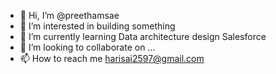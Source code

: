 - 👋 Hi, I’m @preethamsae
- 👀 I’m interested in building something
- 🌱 I’m currently learning Data architecture design Salesforce
- 💞️ I’m looking to collaborate on ...
- 📫 How to reach me harisai2597@gmail.com

<!---
preethamsae/preethamsae is a ✨ special ✨ repository because its `README.md` (this file) appears on your GitHub profile.
You can click the Preview link to take a look at your changes.
--->
